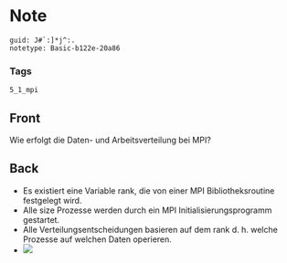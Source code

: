 # Note
```
guid: J#`:]*j^:.
notetype: Basic-b122e-20a86
```

### Tags
```
5_1_mpi
```

## Front
Wie erfolgt die Daten- und Arbeitsverteilung bei MPI?

## Back
<ul>
  <li>Es existiert eine Variable rank, die von einer MPI
  Bibliotheksroutine festgelegt wird.
  <li>Alle size Prozesse werden durch ein MPI
  Initialisierungsprogramm gestartet.
  <li>Alle Verteilungsentscheidungen basieren auf dem rank d. h.
  welche Prozesse auf welchen Daten operieren.
  <li><img src=
  "paste-044c66045025b6a0d954212935552f3fe46d8256.jpg">
</ul>
